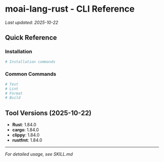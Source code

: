# moai-lang-rust - CLI Reference

_Last updated: 2025-10-22_

## Quick Reference

### Installation

```bash
# Installation commands
```

### Common Commands

```bash
# Test
# Lint
# Format
# Build
```

## Tool Versions (2025-10-22)

- **Rust**: 1.84.0
- **cargo**: 1.84.0
- **clippy**: 1.84.0
- **rustfmt**: 1.84.0

---

_For detailed usage, see SKILL.md_
